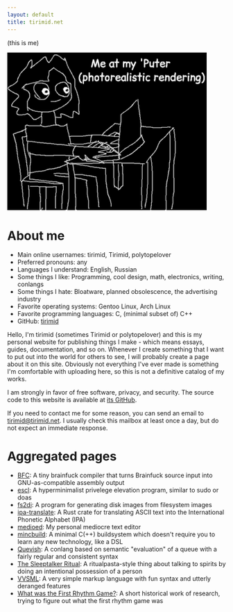 ```yaml
---
layout: default
title: tirimid.net
---
```


(this is me)

![](res/meatmyputer.png)

# About me

* Main online usernames: tirimid, Tirimid, polytopelover
* Preferred pronouns: any
* Languages I understand: English, Russian
* Some things I like: Programming, cool design, math, electronics, writing,
  conlangs
* Some things I hate: Bloatware, planned obsolescence, the advertising industry
* Favorite operating systems: Gentoo Linux, Arch Linux
* Favorite programming languages: C, (minimal subset of) C++
* GitHub: [tirimid](https://github.com/tirimid)

Hello, I'm tirimid (sometimes Tirimid or polytopelover) and this is my personal
website for publishing things I make - which means essays, guides,
documentation, and so on. Whenever I create something that I want to put out
into the world for others to see, I will probably create a page about it on this
site. Obviously not everything I've ever made is something I'm comfortable with
uploading here, so this is not a definitive catalog of my works.

I am strongly in favor of free software, privacy, and security. The source code
to this website is available at [its GitHub](https://github.com/tirimid/tirimid.net).

If you need to contact me for some reason, you can send an email to
tirimid@tirimid.net. I usually check this mailbox at least once a day, but do
not expect an immediate response.

# Aggregated pages

* [BFC](tirimid/bfc.md): A tiny brainfuck compiler that turns Brainfuck source
  input into GNU-as-compatible assembly output
* [escl](tirimid/escl.md): A hyperminimalist privelege elevation program,
  similar to sudo or doas
* [fs2di](tirimid/fs2di.md): A program for generating disk images from
  filesystem images
* [ipa-translate](tirimid/ipa-translate.md): A Rust crate for translating ASCII
  text into the International Phonetic Alphabet (IPA)
* [medioed](tirimid/medioed.md): My personal mediocre text editor
* [mincbuild](tirimid/mincbuild.md): A minimal C(++) buildsystem which doesn't
  require you to learn any new technology, like a DSL
* [Quevish](tirimid/quevish.md): A conlang based on semantic "evaluation" of a
  queue with a fairly regular and consistent syntax
* [The Sleeptalker Ritual](tirimid/sleeptalkerritual.md): A ritualpasta-style
  thing about talking to spirits by doing an intentional possession of a person
* [VVSML](tirimid/vvsml.md): A very simple markup language with fun syntax and
  utterly deranged features
* [What was the First Rhythm Game?](tirimid/firstrg.md): A short historical work
  of research, trying to figure out what the first rhythm game was
